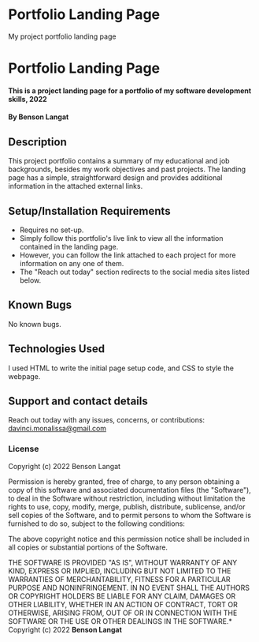 # Portfolio Landing Page
My project portfolio landing page
# Portfolio Landing Page
#### This is a project landing page for a portfolio of my software development skills, 2022
#### By **Benson Langat**
## Description
This project portfolio contains a summary of my educational and job backgrounds, besides my work objectives and past projects. The landing page has a simple, straightforward design and provides additional information in the attached external links. 
## Setup/Installation Requirements
* Requires no set-up. 
* Simply follow this portfolio's live link to view all the information contained in the landing page. 
* However, you can follow the link attached to each project for more information on any one of them. 
* The "Reach out today" section redirects to the social media sites listed below. 
## Known Bugs
No known bugs. 
## Technologies Used
I used HTML to write the initial page setup code, and CSS to style the webpage. 
## Support and contact details
Reach out today with any issues, concerns, or contributions: davinci.monalissa@gmail.com
### License
Copyright (c) 2022 Benson Langat

Permission is hereby granted, free of charge, to any person obtaining a copy
of this software and associated documentation files (the "Software"), to deal
in the Software without restriction, including without limitation the rights
to use, copy, modify, merge, publish, distribute, sublicense, and/or sell
copies of the Software, and to permit persons to whom the Software is
furnished to do so, subject to the following conditions:

The above copyright notice and this permission notice shall be included in all
copies or substantial portions of the Software.

THE SOFTWARE IS PROVIDED "AS IS", WITHOUT WARRANTY OF ANY KIND, EXPRESS OR
IMPLIED, INCLUDING BUT NOT LIMITED TO THE WARRANTIES OF MERCHANTABILITY,
FITNESS FOR A PARTICULAR PURPOSE AND NONINFRINGEMENT. IN NO EVENT SHALL THE
AUTHORS OR COPYRIGHT HOLDERS BE LIABLE FOR ANY CLAIM, DAMAGES OR OTHER
LIABILITY, WHETHER IN AN ACTION OF CONTRACT, TORT OR OTHERWISE, ARISING FROM,
OUT OF OR IN CONNECTION WITH THE SOFTWARE OR THE USE OR OTHER DEALINGS IN THE
SOFTWARE.*
Copyright (c) 2022 **Benson Langat**
